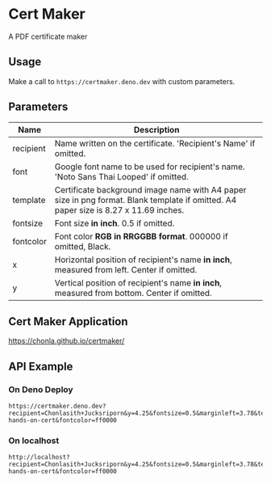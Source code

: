 # Cert Maker

A PDF certificate maker

## Usage

Make a call to `https://certmaker.deno.dev` with custom parameters.

## Parameters

| Name | Description |
| --- | --- |
| recipient | Name written on the certificate. 'Recipient's Name' if omitted. |
| font | Google font name to be used for recipient's name. 'Noto Sans Thai Looped' if omitted. |
| template | Certificate background image name with A4 paper size in png format. Blank template if omitted. A4 paper size is 8.27 x 11.69 inches. |
| fontsize | Font size **in inch**. 0.5 if omitted. |
| fontcolor | Font color **RGB in RRGGBB format**. 000000 if omitted, Black. |
| x | Horizontal position of recipient's name **in inch**, measured from left. Center if omitted. |
| y | Vertical position of recipient's name **in inch**, measured from bottom. Center if omitted. |

## Cert Maker Application

https://chonla.github.io/certmaker/

## API Example

### On Deno Deploy

```
https://certmaker.deno.dev?recipient=Chonlasith+Jucksriporn&y=4.25&fontsize=0.5&marginleft=3.78&template=playwright-hands-on-cert&fontcolor=ff0000
```

### On localhost

```
http://localhost?recipient=Chonlasith+Jucksriporn&y=4.25&fontsize=0.5&marginleft=3.78&template=playwright-hands-on-cert&fontcolor=ff0000
```
